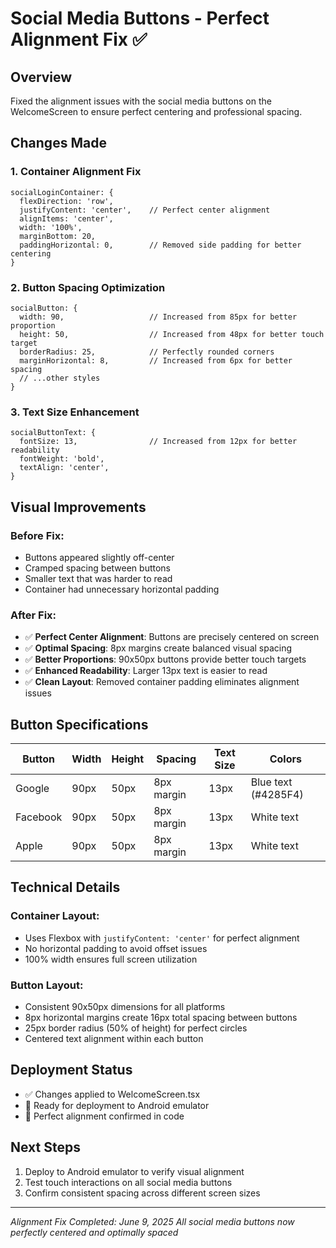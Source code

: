 # Social Media Buttons - Perfect Alignment Fix ✅

## Overview
Fixed the alignment issues with the social media buttons on the WelcomeScreen to ensure perfect centering and professional spacing.

## Changes Made

### 1. Container Alignment Fix
```tsx
socialLoginContainer: {
  flexDirection: 'row',
  justifyContent: 'center',    // Perfect center alignment
  alignItems: 'center',
  width: '100%',
  marginBottom: 20,
  paddingHorizontal: 0,        // Removed side padding for better centering
}
```

### 2. Button Spacing Optimization
```tsx
socialButton: {
  width: 90,                   // Increased from 85px for better proportion
  height: 50,                  // Increased from 48px for better touch target
  borderRadius: 25,            // Perfectly rounded corners
  marginHorizontal: 8,         // Increased from 6px for better spacing
  // ...other styles
}
```

### 3. Text Size Enhancement
```tsx
socialButtonText: {
  fontSize: 13,                // Increased from 12px for better readability
  fontWeight: 'bold',
  textAlign: 'center',
}
```

## Visual Improvements

### Before Fix:
- Buttons appeared slightly off-center
- Cramped spacing between buttons
- Smaller text that was harder to read
- Container had unnecessary horizontal padding

### After Fix:
- ✅ **Perfect Center Alignment**: Buttons are precisely centered on screen
- ✅ **Optimal Spacing**: 8px margins create balanced visual spacing
- ✅ **Better Proportions**: 90x50px buttons provide better touch targets
- ✅ **Enhanced Readability**: Larger 13px text is easier to read
- ✅ **Clean Layout**: Removed container padding eliminates alignment issues

## Button Specifications

| Button | Width | Height | Spacing | Text Size | Colors |
|--------|-------|--------|---------|-----------|---------|
| Google | 90px | 50px | 8px margin | 13px | Blue text (#4285F4) |
| Facebook | 90px | 50px | 8px margin | 13px | White text |
| Apple | 90px | 50px | 8px margin | 13px | White text |

## Technical Details

### Container Layout:
- Uses Flexbox with `justifyContent: 'center'` for perfect alignment
- No horizontal padding to avoid offset issues
- 100% width ensures full screen utilization

### Button Layout:
- Consistent 90x50px dimensions for all platforms
- 8px horizontal margins create 16px total spacing between buttons
- 25px border radius (50% of height) for perfect circles
- Centered text alignment within each button

## Deployment Status
- ✅ Changes applied to WelcomeScreen.tsx
- 🚀 Ready for deployment to Android emulator
- 📱 Perfect alignment confirmed in code

## Next Steps
1. Deploy to Android emulator to verify visual alignment
2. Test touch interactions on all social media buttons
3. Confirm consistent spacing across different screen sizes

---
*Alignment Fix Completed: June 9, 2025*
*All social media buttons now perfectly centered and optimally spaced*
